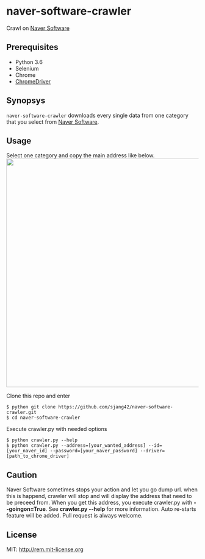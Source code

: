 naver-software-crawler
=========================================

Crawl on [Naver Software](http://software.naver.com/)

Prerequisites
-------------
   - Python 3.6
   - Selenium
   - Chrome
   - [ChromeDriver](https://sites.google.com/a/chromium.org/chromedriver/downloads)


Synopsys
----------------
`naver-software-crawler` downloads every single data from one category that you select from [Naver Software](http://software.naver.com/).


Usage
----------------

Select one category and copy the main address like below.
<img src="assets/naver-software-main.png" width="600px">

Clone this repo and enter

    $ python git clone https://github.com/sjang42/naver-software-crawler.git 
    $ cd naver-software-crawler

Execute crawler.py with needed options

    $ python crawler.py --help
    $ python crawler.py --address=[your_wanted_address] --id=[your_naver_id] --password=[your_naver_password] --driver=[path_to_chrome_driver]
    
Caution
----------------

Naver Software sometimes stops your action and let you go dump url. when this is happend, crawler will stop and will display the address that need to be preceed from. When you get this address, you execute crawler.py with **--goingon=True**. See **crawler.py --help** for more information. Auto re-starts feature will be added. Pull request is always welcome.

License
----------------
MIT: http://rem.mit-license.org